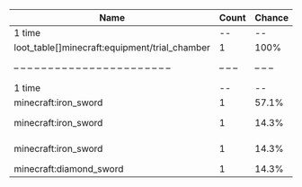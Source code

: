 | Name                                          | Count | Chance | Weight | Comment                 |
| --------------------------------------------- | ----- | ------ | ------ | ----------------------- |
| 1 time                                        |    -- |     -- |     -- |                         |
| loot_table[]minecraft:equipment/trial_chamber |     1 |   100% |      1 |                         |
| – – – – – – – – – – – – – – – – – – – – – – – | – – – | – – –  | – – –  | – – – – – – – – – – – – |
| 1 time                                        |    -- |     -- |     -- |                         |
| minecraft:iron_sword                          |     1 |  57.1% |    4/7 |                         |
| minecraft:iron_sword                          |     1 |  14.3% |    1/7 | enchantments: sharpness |
| minecraft:iron_sword                          |     1 |  14.3% |    1/7 | enchantments: knockback |
| minecraft:diamond_sword                       |     1 |  14.3% |    1/7 |                         |
